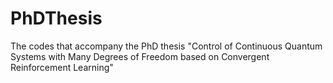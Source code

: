 # PhDThesis
The codes that accompany the PhD thesis "Control of Continuous Quantum Systems with Many Degrees of Freedom based on Convergent Reinforcement Learning"
